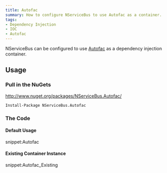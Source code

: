 ```yaml
---
title: Autofac
summary: How to configure NServiceBus to use Autofac as a container.
tags:
- Dependency Injection
- IOC
- Autofac
---
```



NServiceBus can be configured to use [Autofac](http://autofac.org/) as a dependency injection container. 


## Usage


### Pull in the NuGets

http://www.nuget.org/packages/NServiceBus.Autofac/

    Install-Package NServiceBus.Autofac


### The Code


#### Default Usage

snippet:Autofac


#### Existing Container Instance

snippet:Autofac_Existing
